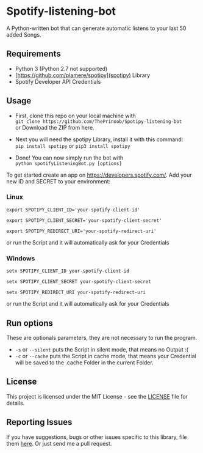 # Spotify-listening-bot
A Python-written bot that can generate automatic listens to your last 50 added Songs.

## Requirements

* Python 3 (Python 2.7 not supported)
* [https://github.com/plamere/spotipy](spotipy) Library
* Spotify Developer API Credentials

## Usage
* First, clone this repo on your local machine with\
```git clone https://github.com/ThePrinoob/Spotipy-listening-bot```\
or Download the ZIP from here.

* Next you will need the spotipy Library, install it with this command:\
```pip install spotipy```
or
```pip3 install spotipy```

* Done! You can now simply run the bot with\
```python spotifyListeningBot.py [options]```

To get started create an app on https://developers.spotify.com/.
Add your new ID and SECRET to your environment:

### Linux
```export SPOTIPY_CLIENT_ID='your-spotify-client-id'```

```export SPOTIPY_CLIENT_SECRET='your-spotify-client-secret'```

```export SPOTIPY_REDIRECT_URI='your-spotify-redirect-uri'```

or run the Script and it will automatically ask for your Credentials

### Windows
```setx SPOTIPY_CLIENT_ID your-spotify-client-id```

```setx SPOTIPY_CLIENT_SECRET your-spotify-client-secret```

```setx SPOTIPY_REDIRECT_URI your-spotify-redirect-uri```

or run the Script and it will automatically ask for your Credentials

## Run options
These are optionals parameters, they are not necessary to run the program.

* ```-s``` or ```--silent``` puts the Script in silent mode, that means no Output :(
* ```-c``` or ```--cache``` puts the Script in cache mode, that means your Credential will be saved to the .cache Folder in the current Folder.

## License

This project is licensed under the MIT License - see the [LICENSE](LICENSE) file for details.

## Reporting Issues

If you have suggestions, bugs or other issues specific to this library, file them [here](https://github.com/ThePrinoob/spotify-listening-bot/issues). Or just send me a pull request.